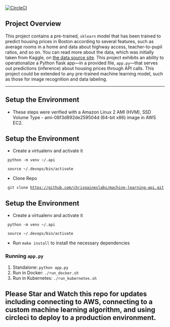 [![CircleCI](https://circleci.com/gh/chrisgaineslabs/machine-learning-api.svg?style=svg)](https://circleci.com/gh/chrisgaineslabs/machine-learning-api)

## Project Overview

This project contains a pre-trained, `sklearn` model that has been trained to predict housing prices in Boston according to several features, such as average rooms in a home and data about highway access, teacher-to-pupil ratios, and so on. You can read more about the data, which was initially taken from Kaggle, on [the data source site](https://www.kaggle.com/c/boston-housing). This project exhibits an ability to operationalize a Python flask app—in a provided file, `app.py`—that serves out predictions (inference) about housing prices through API calls. This project could be extended to any pre-trained machine learning model, such as those for image recognition and data labeling.

---

## Setup the Environment

* These steps were verified with a Amazon Linux 2 AMI (HVM), SSD Volume Type - ami-08f3d892de259504d (64-bit x86) image in AWS EC2.

## Setup the Environment

* Create a virtualenv and activate it

<code> python -m venv \~/.api </code> 

<code> source \~/.devops/bin/activate </code> 

* Clone Repo

<code> git clone https://github.com/chrisgaineslabs/machine-learning-api.git </code>

## Setup the Environment

* Create a virtualenv and activate it

<code> python -m venv \~/.api </code> 

<code> source \~/.devops/bin/activate </code> 

* Run `make install` to install the necessary dependencies

### Running `app.py`

1. Standalone:  `python app.py`
2. Run in Docker:  `./run_docker.sh`
3. Run in Kubernetes:  `./run_kubernetes.sh`


## Please Star and Watch this repo for updates including connecting to AWS, connecting to a custom machine learning algorithm, and using circleci to deploy to a production environment.